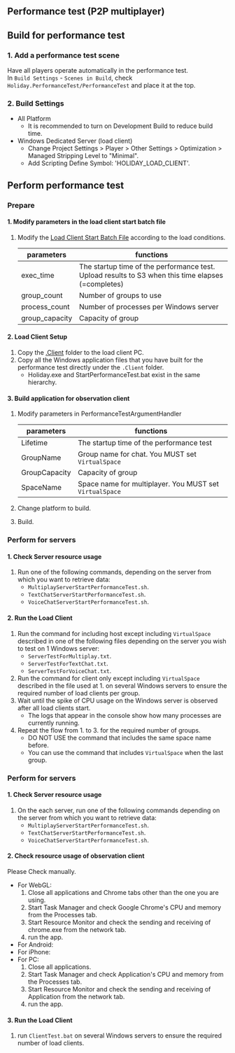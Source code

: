 ## Performance test (P2P multiplayer)
## Build for performance test
### 1. Add a performance test scene
Have all players operate automatically in the performance test.  
In `Build Settings` - `Scenes in Build`, check `Holiday.PerformanceTest/PerformanceTest` and place it at the top.
### 2. Build Settings
- All Platform
  - It is recommended to turn on Development Build to reduce build time.
- Windows Dedicated Server (load client)
  - Change Project Settings > Player > Other Settings > Optimization > Managed Stripping Level to "Minimal".
  - Add Scripting Define Symbol: 'HOLIDAY_LOAD_CLIENT'.

## Perform performance test
### Prepare
#### 1. Modify parameters in the load client start batch file
1. Modify the [Load Client Start Batch File](.Client/StartPerformanceTest.bat) according to the load conditions.

    | parameters | functions |
    |--|--|
    | exec_time | The startup time of the performance test. Upload results to S3 when this time elapses (=completes) |
    | group_count | Number of groups to use |
    | process_count | Number of processes per Windows server |
    | group_capacity | Capacity of group |

#### 2. Load Client Setup
1. Copy the [.Client](.Client/) folder to the load client PC.
1. Copy all the Windows application files that you have built for the performance test directly under the `.Client` folder.
    - Holiday.exe and StartPerformanceTest.bat exist in the same hierarchy.
  
#### 3. Build application for observation client
1. Modify parameters in PerformanceTestArgumentHandler

    | parameters | functions |
    |--|--|
    | Lifetime | The startup time of the performance test |
    | GroupName | Group name for chat. You MUST set `VirtualSpace` |
    | GroupCapacity | Capacity of group |
    | SpaceName | Space name for multiplayer. You MUST set `VirtualSpace` |

1. Change platform to build.
1. Build.

### Perform for servers
#### 1. Check Server resource usage
1. Run one of the following commands, depending on the server from which you want to retrieve data:
    - `MultiplayServerStartPerformanceTest.sh`.
    - `TextChatServerStartPerformanceTest.sh`.
    - `VoiceChatServerStartPerformanceTest.sh`.

#### 2. Run the Load Client
1. Run the command for including host except including `VirtualSpace` described in one of the following files depending on the server you wish to test on 1 Windows server:
    - `ServerTestForMultiplay.txt`.
    - `ServerTestForTextChat.txt`.
    - `ServerTestForVoiceChat.txt`.
1. Run the command for client only except including `VirtualSpace` described in the file used at 1. on several Windows servers to ensure the required number of load clients per group.
1. Wait until the spike of CPU usage on the Windows server is observed after all load clients start.
    - The logs that appear in the console show how many processes are currently running.
1. Repeat the flow from 1. to 3. for the required number of groups.
    - DO NOT USE the command that includes the same space name before.
    - You can use the command that includes `VirtualSpace` when the last group.

### Perform for servers
#### 1. Check Server resource usage
1. On the each server, run one of the following commands depending on the server from which you want to retrieve data:
    - `MultiplayServerStartPerformanceTest.sh`.
    - `TextChatServerStartPerformanceTest.sh`.
    - `VoiceChatServerStartPerformanceTest.sh`.

#### 2. Check resource usage of observation client
Please Check manually.
- For WebGL:
    1. Close all applications and Chrome tabs other than the one you are using.
    1. Start Task Manager and check Google Chrome's CPU and memory from the Processes tab.
    1. Start Resource Monitor and check the sending and receiving of chrome.exe from the network tab.
    1. run the app.
- For Android:
- For iPhone:
- For PC:
    1. Close all applications.
    1. Start Task Manager and check Application's CPU and memory from the Processes tab.
    1. Start Resource Monitor and check the sending and receiving of Application from the network tab.
    1. run the app.

#### 3. Run the Load Client
1. run `ClientTest.bat` on several Windows servers to ensure the required number of load clients.
